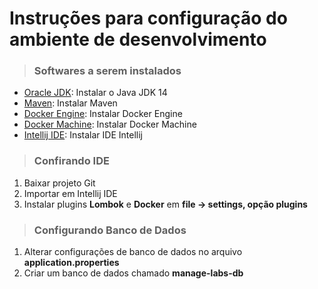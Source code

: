 # Instruções para configuração do ambiente de desenvolvimento

> ### Softwares a serem instalados

- [Oracle JDK](https://www.oracle.com/java/technologies/javase-downloads.html): Instalar o Java JDK 14
- [Maven](https://maven.apache.org/download.cgi?Preferred=ftp://ftp.osuosl.org/pub/apache): Instalar Maven
- [Docker Engine](https://docs.docker.com/docker-for-windows/install): Instalar Docker Engine
- [Docker Machine](https://docs.docker.com/machine/install-machine/): Instalar Docker Machine
- [Intellij IDE](https://www.jetbrains.com/pt-br/idea/download/#section=windows): Instalar IDE Intellij

> ### Confirando IDE

1. Baixar projeto Git
2. Importar em Intellij IDE
3. Instalar plugins **Lombok** e **Docker** em **file -> settings, opção plugins**

> ### Configurando Banco de Dados

1. Alterar configurações de banco de dados no arquivo **application.properties**
2. Criar um banco de dados chamado **manage-labs-db**
